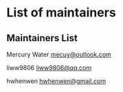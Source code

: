 # List of maintainers

## Maintainers List

Mercury Water <mecuy@outlook.com>

liww9806 <liww9806@qq.com>

hwhenwen <hwhenwen@gmail.com>
